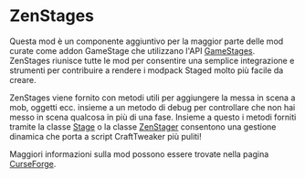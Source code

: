 # ZenStages

Questa mod è un componente aggiuntivo per la maggior parte delle mod curate come addon GameStage che utilizzano l'API [GameStages](https://minecraft.curseforge.com/projects/game-stages). ZenStages riunisce tutte le mod per consentire una semplice integrazione e strumenti per contribuire a rendere i modpack Staged molto più facile da creare.

ZenStages viene fornito con metodi utili per aggiungere la messa in scena a mob, oggetti ecc. insieme a un metodo di debug per controllare che non hai messo in scena qualcosa in più di una fase. Insieme a questo i metodi forniti tramite la classe [Stage](/Mods/GameStages/ZenStages/Stage/) o la classe [ZenStager](/Mods/GameStages/ZenStages/ZenStager/) consentono una gestione dinamica che porta a script CraftTweaker più puliti!

Maggiori informazioni sulla mod possono essere trovate nella pagina [CurseForge](https://minecraft.curseforge.com/projects/zenstages).